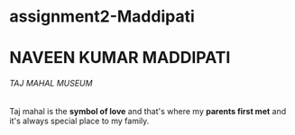 # assignment2-Maddipati
# NAVEEN KUMAR MADDIPATI
###### TAJ MAHAL MUSEUM
Taj mahal is the **symbol of love** and that's where my **parents first met** and it's always special place to my family.